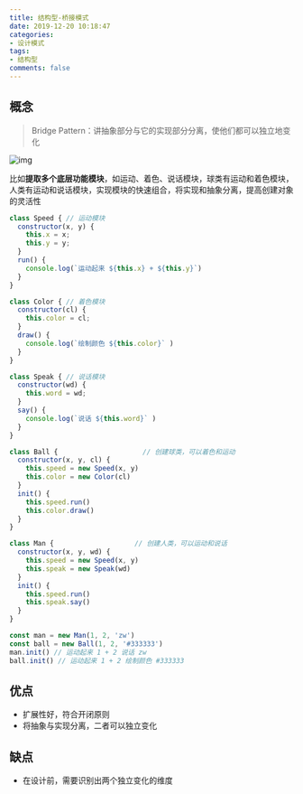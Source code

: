 ```yaml
---
title: 结构型-桥接模式
date: 2019-12-20 10:18:47
categories:
- 设计模式
tags:
- 结构型
comments: false
---
```




## 概念

> Bridge Pattern：讲抽象部分与它的实现部分分离，使他们都可以独立地变化

![img](https://raw.githubusercontent.com/xietao3/Study-Plan/master/DesignPatterns/src/%E6%A1%A5%E6%8E%A5.png)

比如**提取多个底层功能模块**，如运动、着色、说话模块，球类有运动和着色模块，人类有运动和说话模块，实现模块的快速组合，将实现和抽象分离，提高创建对象的灵活性

```js
class Speed { // 运动模块
  constructor(x, y) {
    this.x = x;
    this.y = y;
  }
  run() {
    console.log(`运动起来 ${this.x} + ${this.y}`)
  }
}

class Color { // 着色模块
  constructor(cl) {
    this.color = cl;
  }
  draw() {
    console.log(`绘制颜色 ${this.color}` )
  }
}

class Speak { // 说话模块
  constructor(wd) {
    this.word = wd;
  }
  say() {
    console.log(`说话 ${this.word}` )
  }
}

class Ball {                     // 创建球类，可以着色和运动
  constructor(x, y, cl) {
    this.speed = new Speed(x, y)
    this.color = new Color(cl)
  }
  init() {
    this.speed.run()
    this.color.draw()
  }
}

class Man {                    // 创建人类，可以运动和说话
  constructor(x, y, wd) {
    this.speed = new Speed(x, y)
    this.speak = new Speak(wd)
  }
  init() {
    this.speed.run()
    this.speak.say()
  }
}

const man = new Man(1, 2, 'zw')
const ball = new Ball(1, 2, '#333333')
man.init() // 运动起来 1 + 2 说话 zw
ball.init() // 运动起来 1 + 2 绘制颜色 #333333
```



## 优点

- 扩展性好，符合开闭原则
- 将抽象与实现分离，二者可以独立变化



## 缺点

- 在设计前，需要识别出两个独立变化的维度